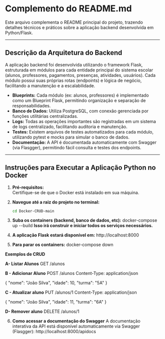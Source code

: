 # Complemento do README.md

Este arquivo complementa o README principal do projeto, trazendo detalhes técnicos e práticos sobre a aplicação backend desenvolvida em Python/Flask.

---

## Descrição da Arquitetura do Backend

A aplicação backend foi desenvolvida utilizando o framework Flask, estruturada em módulos para cada entidade principal do sistema escolar (alunos, professores, pagamentos, presenças, atividades, usuários). Cada módulo possui suas próprias rotas (endpoints) e lógica de negócio, facilitando a manutenção e a escalabilidade.

- **Blueprints:** Cada módulo (ex: alunos, professores) é implementado como um Blueprint Flask, permitindo organização e separação de responsabilidades.
- **Banco de Dados:** Utiliza PostgreSQL, com conexão gerenciada por funções utilitárias centralizadas.
- **Logs:** Todas as operações importantes são registradas em um sistema de logs centralizado, facilitando auditoria e manutenção.
- **Testes:** Existem arquivos de testes automatizados para cada módulo, utilizando pytest e mocks para simular o banco de dados.
- **Documentação:** A API é documentada automaticamente com Swagger (via Flasgger), permitindo fácil consulta e testes dos endpoints.

---

## Instruções para Executar a Aplicação Python no Docker

1. **Pré-requisitos:**  
   Certifique-se de que o Docker está instalado em sua máquina.

2. **Navegue até a raiz do projeto no terminal:**
   ```sh
   cd Docker-CRUD-main

3. **Suba os containers (backend, banco de dados, etc):**
     docker-compose up --build
    **Isso irá construir e iniciar todos os serviços necessários.**

4. **A aplicação Flask estará disponível em:**
    http://localhost:8000


5. **Para parar os containers:**
    docker-compose down


**Exemplos de CRUD** 

**A- Listar Alunos** 
   GET /alunos

**B - Adicionar Aluno**
 POST /alunos
Content-Type: application/json

{
  "nome": "João Silva",
  "idade": 10,
  "turma": "5A"
}

**C - Atualizar aluno**
PUT /alunos/1
Content-Type: application/json

{
  "nome": "João Silva",
  "idade": 11,
  "turma": "6A"
}

**D- Remover aluno**
 DELETE /alunos/1

6. **Como acessar a documentação do Swagger**
  A documentação interativa da API está disponível automaticamente via Swagger (Flasgger):
  http://localhost:8000/apidocs
